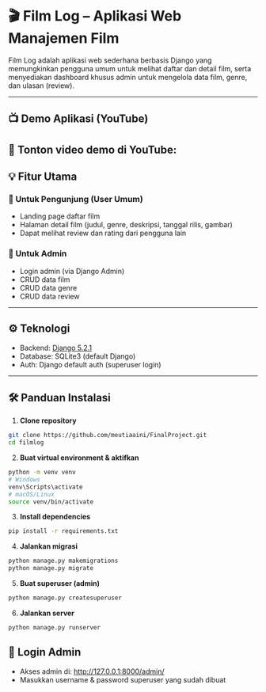# 🎬 Film Log – Aplikasi Web Manajemen Film

Film Log adalah aplikasi web sederhana berbasis Django yang memungkinkan pengguna umum untuk melihat daftar dan detail film, serta menyediakan dashboard khusus admin untuk mengelola data film, genre, dan ulasan (review).

---

## 📺 Demo Aplikasi (YouTube)

🎥 Tonton video demo di YouTube:
---

## 💡 Fitur Utama

### 🎯 Untuk Pengunjung (User Umum)
- Landing page daftar film
- Halaman detail film (judul, genre, deskripsi, tanggal rilis, gambar)
- Dapat melihat review dan rating dari pengguna lain

### 🔐 Untuk Admin
- Login admin (via Django Admin)
- CRUD data film
- CRUD data genre
- CRUD data review

---

## ⚙️ Teknologi

- Backend: [Django 5.2.1](https://www.djangoproject.com/)
- Database: SQLite3 (default Django)
- Auth: Django default auth (superuser login)

---

## 🛠️ Panduan Instalasi

1. **Clone repository**
```bash
git clone https://github.com/meutiaaini/FinalProject.git
cd filmlog
```

2. **Buat virtual environment & aktifkan**
```bash
python -m venv venv
# Windows
venv\Scripts\activate
# macOS/Linux
source venv/bin/activate
```

3. **Install dependencies**
```bash
pip install -r requirements.txt
```

4. **Jalankan migrasi**
```bash
python manage.py makemigrations
python manage.py migrate
```

5. **Buat superuser (admin)**
```bash
python manage.py createsuperuser
```

6. **Jalankan server**
```bash
python manage.py runserver
```

## 🔑 Login Admin
- Akses admin di: http://127.0.0.1:8000/admin/
- Masukkan username & password superuser yang sudah dibuat


